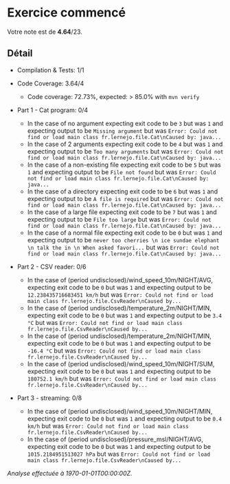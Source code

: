 # Exercice commencé
Votre note est de **4.64**/23.

## Détail
* Compilation & Tests: 1/1
* Code Coverage: 3.64/4
    * Code coverage: 72.73%, expected: > 85.0% with `mvn verify`

* Part 1 - Cat program: 0/4
    * In the case of no argument expecting exit code to be `3` but was `1` and expecting output to be `Missing argument` but was `Error: Could not find or load main class fr.lernejo.file.Cat\nCaused by: java...`
    * In the case of 2 arguments expecting exit code to be `4` but was `1` and expecting output to be `Too many arguments` but was `Error: Could not find or load main class fr.lernejo.file.Cat\nCaused by: java...`
    * In the case of a non-existing file expecting exit code to be `5` but was `1` and expecting output to be `File not found` but was `Error: Could not find or load main class fr.lernejo.file.Cat\nCaused by: java...`
    * In the case of a directory expecting exit code to be `6` but was `1` and expecting output to be `A file is required` but was `Error: Could not find or load main class fr.lernejo.file.Cat\nCaused by: java...`
    * In the case of a large file expecting exit code to be `7` but was `1` and expecting output to be `File too large` but was `Error: Could not find or load main class fr.lernejo.file.Cat\nCaused by: java...`
    * In the case of a normal file expecting exit code to be `0` but was `1` and expecting output to be `never too cherries \n ice sundae elephant \n talk the in \n When asked favori...` but was `Error: Could not find or load main class fr.lernejo.file.Cat\nCaused by: java...`

* Part 2 - CSV reader: 0/6
    * In the case of (period undisclosed)/wind_speed_10m/NIGHT/AVG, expecting exit code to be `0` but was `1` and expecting output to be `12.238435716683451 km/h` but was `Error: Could not find or load main class fr.lernejo.file.CsvReader\nCaused by...`
    * In the case of (period undisclosed)/temperature_2m/NIGHT/MIN, expecting exit code to be `0` but was `1` and expecting output to be `3.4 °C` but was `Error: Could not find or load main class fr.lernejo.file.CsvReader\nCaused by...`
    * In the case of (period undisclosed)/temperature_2m/NIGHT/MIN, expecting exit code to be `0` but was `1` and expecting output to be `-16.4 °C` but was `Error: Could not find or load main class fr.lernejo.file.CsvReader\nCaused by...`
    * In the case of (period undisclosed)/wind_speed_10m/NIGHT/SUM, expecting exit code to be `0` but was `1` and expecting output to be `180752.1 km/h` but was `Error: Could not find or load main class fr.lernejo.file.CsvReader\nCaused by...`

* Part 3 - streaming: 0/8
    * In the case of (period undisclosed)/wind_speed_10m/NIGHT/MIN, expecting exit code to be `0` but was `1` and expecting output to be `0.4 km/h` but was `Error: Could not find or load main class fr.lernejo.file.CsvReader\nCaused by...`
    * In the case of (period undisclosed)/pressure_msl/NIGHT/AVG, expecting exit code to be `0` but was `1` and expecting output to be `1015.2184951513027 hPa` but was `Error: Could not find or load main class fr.lernejo.file.CsvReader\nCaused by...`



*Analyse effectuée à 1970-01-01T00:00:00Z.*
